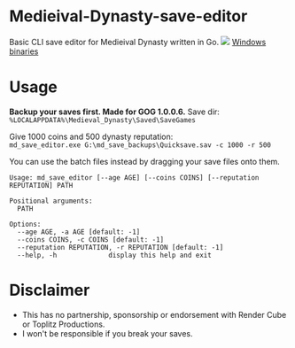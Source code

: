 # Medieival-Dynasty-save-editor
Basic CLI save editor for Medieival Dynasty written in Go.
![](https://i.imgur.com/45qFQYH.png)
[Windows binaries](https://github.com/Sorrow446/Medieival-Dynasty-save-editor/releases)

# Usage
**Backup your saves first. Made for GOG 1.0.0.6.**
Save dir: `%LOCALAPPDATA%\Medieval_Dynasty\Saved\SaveGames`

Give 1000 coins and 500 dynasty reputation:   
`md_save_editor.exe G:\md_save_backups\Quicksave.sav -c 1000 -r 500`

You can use the batch files instead by dragging your save files onto them.

```
Usage: md_save_editor [--age AGE] [--coins COINS] [--reputation REPUTATION] PATH

Positional arguments:
  PATH

Options:
  --age AGE, -a AGE [default: -1]
  --coins COINS, -c COINS [default: -1]
  --reputation REPUTATION, -r REPUTATION [default: -1]
  --help, -h             display this help and exit
  ```

# Disclaimer       
- This has no partnership, sponsorship or endorsement with Render Cube or Toplitz Productions.
- I won't be responsible if you break your saves.
